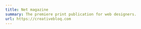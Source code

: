 ```yaml
---
title: Net magazine
summary: The premiere print publication for web designers.
url: https://creativebloq.com
---
```

